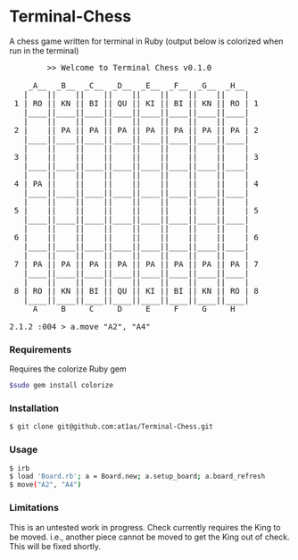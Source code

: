 Terminal-Chess
==============

A chess game written for terminal in Ruby (output below is colorized when run in the terminal)
<pre>
		>> Welcome to Terminal Chess v0.1.0

    _A__  _B__  _C__  _D__  _E__  _F__  _G__  _H__ 
   |    ||    ||    ||    ||    ||    ||    ||    |
 1 | RO || KN || BI || QU || KI || BI || KN || RO | 1
   |____||____||____||____||____||____||____||____|
   |    ||    ||    ||    ||    ||    ||    ||    |
 2 |    || PA || PA || PA || PA || PA || PA || PA | 2
   |____||____||____||____||____||____||____||____|
   |    ||    ||    ||    ||    ||    ||    ||    |
 3 |    ||    ||    ||    ||    ||    ||    ||    | 3
   |____||____||____||____||____||____||____||____|
   |    ||    ||    ||    ||    ||    ||    ||    |
 4 | PA ||    ||    ||    ||    ||    ||    ||    | 4
   |____||____||____||____||____||____||____||____|
   |    ||    ||    ||    ||    ||    ||    ||    |
 5 |    ||    ||    ||    ||    ||    ||    ||    | 5
   |____||____||____||____||____||____||____||____|
   |    ||    ||    ||    ||    ||    ||    ||    |
 6 |    ||    ||    ||    ||    ||    ||    ||    | 6
   |____||____||____||____||____||____||____||____|
   |    ||    ||    ||    ||    ||    ||    ||    |
 7 | PA || PA || PA || PA || PA || PA || PA || PA | 7
   |____||____||____||____||____||____||____||____|
   |    ||    ||    ||    ||    ||    ||    ||    |
 8 | RO || KN || BI || QU || KI || BI || KN || RO | 8
   |____||____||____||____||____||____||____||____|
     A     B     C     D     E     F     G     H   

2.1.2 :004 > a.move "A2", "A4"
</pre>

### Requirements
Requires the colorize Ruby gem
```bash
$sudo gem install colorize
```

### Installation
```bash
$ git clone git@github.com:at1as/Terminal-Chess.git
```

### Usage
```bash
$ irb
$ load 'Board.rb'; a = Board.new; a.setup_board; a.board_refresh
$ move("A2", "A4")
```

### Limitations
This is an untested work in progress. Check currently requires the King to be moved. i.e., another piece cannot be moved to get the King out of check. This will be fixed shortly.
